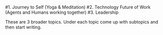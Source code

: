 #1. Journey to Self (Yoga & Meditation)
#2. Technology Future of Work (Agents and Humans working together)
#3. Leadership 

These are 3 broader topics. Under each topic come up with subtopics and then start writing. 
